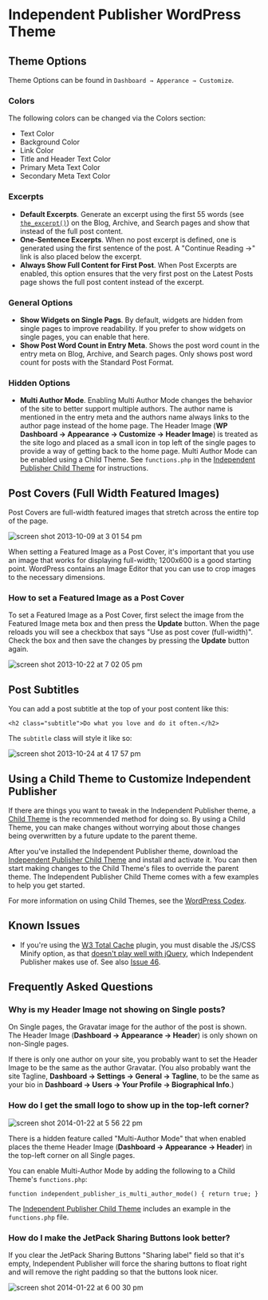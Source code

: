 Independent Publisher WordPress Theme
=====================

## Theme Options

Theme Options can be found in `Dashboard → Apperance → Customize`.

### Colors

The following colors can be changed via the Colors section:

- Text Color
- Background Color
- Link Color
- Title and Header Text Color
- Primary Meta Text Color
- Secondary Meta Text Color

### Excerpts

- **Default Excerpts**. Generate an excerpt using the first 55 words (see [`the_excerpt()`](http://codex.wordpress.org/Function_Reference/the_excerpt)) on the Blog, Archive, and Search pages and show that instead of the full post content. 
- **One-Sentence Excerpts**. When no post excerpt is defined, one is generated using the first sentence of the post. A "Continue Reading →" link is also placed below the excerpt.
- **Always Show Full Content for First Post**. When Post Excerpts are enabled, this option ensures that the very first post on the Latest Posts page shows the full post content instead of the excerpt.

### General Options

- **Show Widgets on Single Pags**. By default, widgets are hidden from single pages to improve readability. If you prefer to show widgets on single pages, you can enable that here.
- **Show Post Word Count in Entry Meta**. Shows the post word count in the entry meta on Blog, Archive, and Search pages. Only shows post word count for posts with the Standard Post Format.

### Hidden Options

- **Multi Author Mode**. Enabling Multi Author Mode changes the behavior of the site to better support multiple authors. The author name is mentioned in the entry meta and the authors name always links to the author page instead of the home page. The Header Image (**WP Dashboard → Appearance → Customize → Header Image**) is treated as the site logo and placed as a small icon in top left of the single pages to provide a way of getting back to the home page. Multi Author Mode can be enabled using a Child Theme. See `functions.php` in the [Independent Publisher Child Theme](https://github.com/raamdev/independent-publisher-child-theme) for instructions.

## Post Covers (Full Width Featured Images)

Post Covers are full-width featured images that stretch across the entire top of the page.

![screen shot 2013-10-09 at 3 01 54 pm](https://f.cloud.github.com/assets/53005/1300647/558b2740-3115-11e3-92cc-6e23dd750bcb.png)

When setting a Featured Image as a Post Cover, it's important that you use an image that works for displaying full-width; 1200x600 is a good starting point. WordPress contains an Image Editor that you can use to crop images to the necessary dimensions.

### How to set a Featured Image as a Post Cover

To set a Featured Image as a Post Cover, first select the image from the Featured Image meta box and then press the **Update** button. When the page reloads you will see a checkbox that says "Use as post cover (full-width)". Check the box and then save the changes by pressing the **Update** button again.

![screen shot 2013-10-22 at 7 02 05 pm](https://f.cloud.github.com/assets/53005/1386236/fe8bff74-3b6d-11e3-8320-22efd60f423e.png)

## Post Subtitles

You can add a post subtitle at the top of your post content like this:

```
<h2 class="subtitle">Do what you love and do it often.</h2>
```

The `subtitle` class will style it like so:

![screen shot 2013-10-24 at 4 17 57 pm](https://f.cloud.github.com/assets/53005/1416672/d3f96c40-3f61-11e3-88eb-47428b696af4.png)

## Using a Child Theme to Customize Independent Publisher

If there are things you want to tweak in the Independent Publisher theme, a [Child Theme](http://codex.wordpress.org/Child_Themes) is the recommended method for doing so. By using a Child Theme, you can make changes without worrying about those changes being overwritten by a future update to the parent theme.

After you've installed the Independent Publisher theme, download the [Independent Publisher Child Theme](https://github.com/raamdev/independent-publisher-child-theme/) and install and activate it. You can then start making changes to the Child Theme's files to override the parent theme. The Independent Publisher Child Theme comes with a few examples to help you get started.

For more information on using Child Themes, see the [WordPress Codex](http://codex.wordpress.org/Child_Themes).

## Known Issues

* If you're using the [W3 Total Cache](http://wordpress.org/plugins/w3-total-cache/) plugin, you must disable the JS/CSS Minify option, as that [doesn't play well with jQuery](http://wordpress.org/support/topic/plugin-w3-total-cache-jquery-conflicts-when-added-to-minify?replies=6), which Independent Publisher makes use of. See also [Issue 46](https://github.com/raamdev/independent-publisher/issues/46#issuecomment-31478382).

## Frequently Asked Questions

### Why is my Header Image not showing on Single posts?

On Single pages, the Gravatar image for the author of the post is shown. The Header Image (**Dashboard → Appearance → Header**) is only shown on non-Single pages.

If there is only one author on your site, you probably want to set the Header Image to be the same as the author Gravatar. (You also probably want the site Tagline, **Dashboard → Settings → General → Tagline**, to be the same as your bio in **Dashboard → Users → Your Profile → Biographical Info**.)

### How do I get the small logo to show up in the top-left corner?

![screen shot 2014-01-22 at 5 56 22 pm](https://f.cloud.github.com/assets/53005/1979978/a4360d06-83b8-11e3-95e6-2fba9c982761.png)

There is a hidden feature called "Multi-Author Mode" that when enabled places the theme Header Image (**Dashboard → Appearance → Header**) in the top-left corner on all Single pages. 

You can enable Multi-Author Mode by adding the following to a Child Theme's `functions.php`:

```
function independent_publisher_is_multi_author_mode() { return true; }
```

The [Independent Publisher Child Theme](https://github.com/raamdev/independent-publisher-child-theme) includes an example in the `functions.php` file.

### How do I make the JetPack Sharing Buttons look better?

If you clear the JetPack Sharing Buttons "Sharing label" field so that it's empty, Independent Publisher will force the sharing buttons to float right and will remove the right padding so that the buttons look nicer.

![screen shot 2014-01-22 at 6 00 30 pm](https://f.cloud.github.com/assets/53005/1980007/4dc42092-83b9-11e3-96a3-8b9580f82f80.png)
